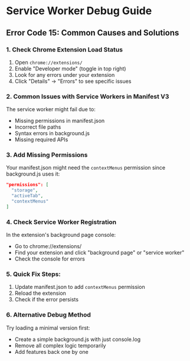 # Service Worker Debug Guide

## Error Code 15: Common Causes and Solutions

### 1. Check Chrome Extension Load Status
1. Open `chrome://extensions/`
2. Enable "Developer mode" (toggle in top right)
3. Look for any errors under your extension
4. Click "Details" → "Errors" to see specific issues

### 2. Common Issues with Service Workers in Manifest V3

The service worker might fail due to:
- Missing permissions in manifest.json
- Incorrect file paths
- Syntax errors in background.js
- Missing required APIs

### 3. Add Missing Permissions
Your manifest.json might need the `contextMenus` permission since background.js uses it:

```json
"permissions": [
  "storage",
  "activeTab",
  "contextMenus"
]
```

### 4. Check Service Worker Registration
In the extension's background page console:
- Go to chrome://extensions/
- Find your extension and click "background page" or "service worker"
- Check the console for errors

### 5. Quick Fix Steps:
1. Update manifest.json to add `contextMenus` permission
2. Reload the extension
3. Check if the error persists

### 6. Alternative Debug Method
Try loading a minimal version first:
- Create a simple background.js with just console.log
- Remove all complex logic temporarily
- Add features back one by one